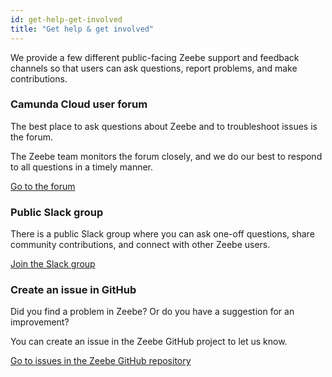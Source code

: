 ```yaml
---
id: get-help-get-involved
title: "Get help & get involved"
---
```


We provide a few different public-facing Zeebe support and feedback channels so that users can ask questions, report problems, and make contributions.

### Camunda Cloud user forum

The best place to ask questions about Zeebe and to troubleshoot issues is the forum.

The Zeebe team monitors the forum closely, and we do our best to respond to all questions in a timely manner.

[Go to the forum](https://forum.camunda.io)

### Public Slack group

There is a public Slack group where you can ask one-off questions, share community contributions, and connect with other Zeebe users.

[Join the Slack group](https://zeebe-slack-invite.herokuapp.com/)

### Create an issue in GitHub

Did you find a problem in Zeebe? Or do you have a suggestion for an improvement?

You can create an issue in the Zeebe GitHub project to let us know.

[Go to issues in the Zeebe GitHub repository](https://github.com/camunda-cloud/zeebe/issues)
